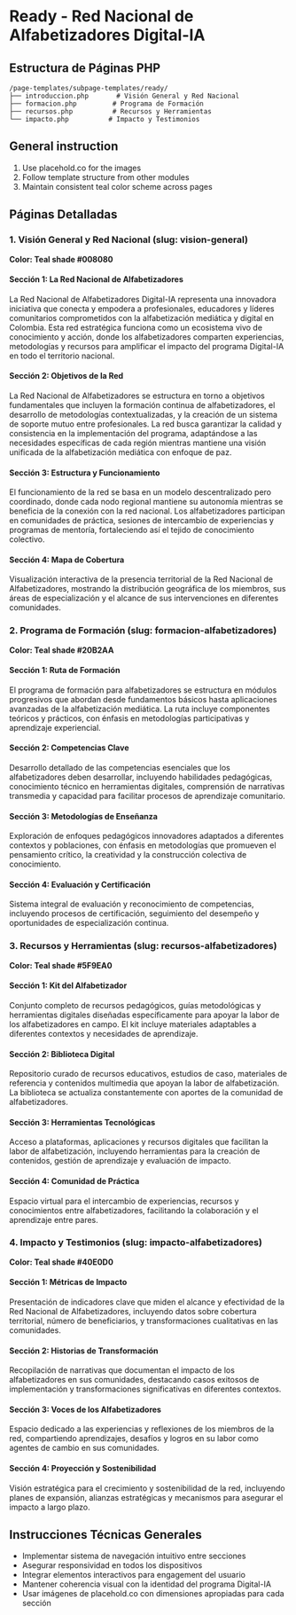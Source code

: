 # Ready - Red Nacional de Alfabetizadores Digital-IA

## Estructura de Páginas PHP
```
/page-templates/subpage-templates/ready/
├── introduccion.php       # Visión General y Red Nacional
├── formacion.php         # Programa de Formación
├── recursos.php          # Recursos y Herramientas
└── impacto.php          # Impacto y Testimonios
```

## General instruction
1. Use placehold.co for the images
2. Follow template structure from other modules
3. Maintain consistent teal color scheme across pages

## Páginas Detalladas

### 1. Visión General y Red Nacional (slug: vision-general)
**Color: Teal shade #008080**

#### Sección 1: La Red Nacional de Alfabetizadores
La Red Nacional de Alfabetizadores Digital-IA representa una innovadora iniciativa que conecta y empodera a profesionales, educadores y líderes comunitarios comprometidos con la alfabetización mediática y digital en Colombia. Esta red estratégica funciona como un ecosistema vivo de conocimiento y acción, donde los alfabetizadores comparten experiencias, metodologías y recursos para amplificar el impacto del programa Digital-IA en todo el territorio nacional.

#### Sección 2: Objetivos de la Red
La Red Nacional de Alfabetizadores se estructura en torno a objetivos fundamentales que incluyen la formación continua de alfabetizadores, el desarrollo de metodologías contextualizadas, y la creación de un sistema de soporte mutuo entre profesionales. La red busca garantizar la calidad y consistencia en la implementación del programa, adaptándose a las necesidades específicas de cada región mientras mantiene una visión unificada de la alfabetización mediática con enfoque de paz.

#### Sección 3: Estructura y Funcionamiento
El funcionamiento de la red se basa en un modelo descentralizado pero coordinado, donde cada nodo regional mantiene su autonomía mientras se beneficia de la conexión con la red nacional. Los alfabetizadores participan en comunidades de práctica, sesiones de intercambio de experiencias y programas de mentoría, fortaleciendo así el tejido de conocimiento colectivo.

#### Sección 4: Mapa de Cobertura
Visualización interactiva de la presencia territorial de la Red Nacional de Alfabetizadores, mostrando la distribución geográfica de los miembros, sus áreas de especialización y el alcance de sus intervenciones en diferentes comunidades.

### 2. Programa de Formación (slug: formacion-alfabetizadores)
**Color: Teal shade #20B2AA**

#### Sección 1: Ruta de Formación
El programa de formación para alfabetizadores se estructura en módulos progresivos que abordan desde fundamentos básicos hasta aplicaciones avanzadas de la alfabetización mediática. La ruta incluye componentes teóricos y prácticos, con énfasis en metodologías participativas y aprendizaje experiencial.

#### Sección 2: Competencias Clave
Desarrollo detallado de las competencias esenciales que los alfabetizadores deben desarrollar, incluyendo habilidades pedagógicas, conocimiento técnico en herramientas digitales, comprensión de narrativas transmedia y capacidad para facilitar procesos de aprendizaje comunitario.

#### Sección 3: Metodologías de Enseñanza
Exploración de enfoques pedagógicos innovadores adaptados a diferentes contextos y poblaciones, con énfasis en metodologías que promueven el pensamiento crítico, la creatividad y la construcción colectiva de conocimiento.

#### Sección 4: Evaluación y Certificación
Sistema integral de evaluación y reconocimiento de competencias, incluyendo procesos de certificación, seguimiento del desempeño y oportunidades de especialización continua.

### 3. Recursos y Herramientas (slug: recursos-alfabetizadores)
**Color: Teal shade #5F9EA0**

#### Sección 1: Kit del Alfabetizador
Conjunto completo de recursos pedagógicos, guías metodológicas y herramientas digitales diseñadas específicamente para apoyar la labor de los alfabetizadores en campo. El kit incluye materiales adaptables a diferentes contextos y necesidades de aprendizaje.

#### Sección 2: Biblioteca Digital
Repositorio curado de recursos educativos, estudios de caso, materiales de referencia y contenidos multimedia que apoyan la labor de alfabetización. La biblioteca se actualiza constantemente con aportes de la comunidad de alfabetizadores.

#### Sección 3: Herramientas Tecnológicas
Acceso a plataformas, aplicaciones y recursos digitales que facilitan la labor de alfabetización, incluyendo herramientas para la creación de contenidos, gestión de aprendizaje y evaluación de impacto.

#### Sección 4: Comunidad de Práctica
Espacio virtual para el intercambio de experiencias, recursos y conocimientos entre alfabetizadores, facilitando la colaboración y el aprendizaje entre pares.

### 4. Impacto y Testimonios (slug: impacto-alfabetizadores)
**Color: Teal shade #40E0D0**

#### Sección 1: Métricas de Impacto
Presentación de indicadores clave que miden el alcance y efectividad de la Red Nacional de Alfabetizadores, incluyendo datos sobre cobertura territorial, número de beneficiarios, y transformaciones cualitativas en las comunidades.

#### Sección 2: Historias de Transformación
Recopilación de narrativas que documentan el impacto de los alfabetizadores en sus comunidades, destacando casos exitosos de implementación y transformaciones significativas en diferentes contextos.

#### Sección 3: Voces de los Alfabetizadores
Espacio dedicado a las experiencias y reflexiones de los miembros de la red, compartiendo aprendizajes, desafíos y logros en su labor como agentes de cambio en sus comunidades.

#### Sección 4: Proyección y Sostenibilidad
Visión estratégica para el crecimiento y sostenibilidad de la red, incluyendo planes de expansión, alianzas estratégicas y mecanismos para asegurar el impacto a largo plazo.

## Instrucciones Técnicas Generales
- Implementar sistema de navegación intuitivo entre secciones
- Asegurar responsividad en todos los dispositivos
- Integrar elementos interactivos para engagement del usuario
- Mantener coherencia visual con la identidad del programa Digital-IA
- Usar imágenes de placehold.co con dimensiones apropiadas para cada sección
